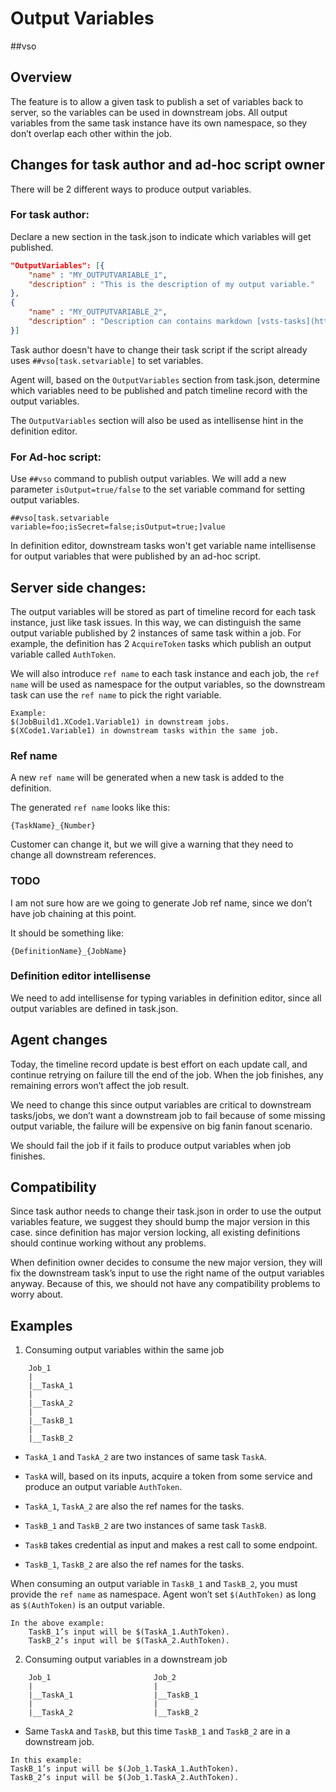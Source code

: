 
# Output Variables
##vso
## Overview

The feature is to allow a given task to publish a set of variables back to server, so the variables can be used in downstream jobs. All output variables from the same task instance have its own namespace, so they don’t overlap each other within the job.

## Changes for task author and ad-hoc script owner

There will be 2 different ways to produce output variables.

### For task author:

Declare a new section in the task.json to indicate which variables will get published.
```	JSON
"OutputVariables": [{
    "name" : "MY_OUTPUTVARIABLE_1",
    "description" : "This is the description of my output variable."
}, 
{
    "name" : "MY_OUTPUTVARIABLE_2",
    "description" : "Description can contains markdown [vsts-tasks](https://github.com/microsoft/vsts-tasks)"
}]
```
Task author doesn't have to change their task script if the script already uses `##vso[task.setvariable]` to set variables.

Agent will, based on the `OutputVariables` section from task.json, determine which variables need to be published and patch timeline record with the output variables.

The `OutputVariables` section will also be used as intellisense hint in the definition editor.

### For Ad-hoc script:

Use `##vso` command to publish output variables. We will add a new parameter `isOutput=true/false` to the set variable command for setting output variables.

```
##vso[task.setvariable variable=foo;isSecret=false;isOutput=true;]value
```

In definition editor, downstream tasks won't get variable name intellisense for output variables that were published by an ad-hoc script.

## Server side changes:

The output variables will be stored as part of timeline record for each task instance, just like task issues. In this way, we can distinguish the same output variable published by 2 instances of same task within a job. For example, the definition has 2 `AcquireToken` tasks which publish an output variable called `AuthToken`.

We will also introduce `ref name` to each task instance and each job, the `ref name` will be used as namespace for the output variables, so the downstream task can use the `ref name` to pick the right variable. 

```
Example: 
$(JobBuild1.XCode1.Variable1) in downstream jobs. 
$(XCode1.Variable1) in downstream tasks within the same job. 
```

### Ref name

A new `ref name` will be generated when a new task is added to the definition.

The generated `ref name` looks like this:
```
{TaskName}_{Number}
```

Customer can change it, but we will give a warning that they need to change all downstream references. 

### TODO 

I am not sure how are we going to generate Job ref name, since we don’t have job chaining at this point. 

It should be something like:
```
{DefinitionName}_{JobName}
```

### Definition editor intellisense

We need to add intellisense for typing variables in definition editor, since all output variables are defined in task.json.

## Agent changes

Today, the timeline record update is best effort on each update call, and continue retrying on failure till the end of the job. When the job finishes, any remaining errors won’t affect the job result. 

We need to change this since output variables are critical to downstream tasks/jobs, we don’t want a downstream job to fail because of some missing output variable, the failure will be expensive on big fanin fanout scenario. 

We should fail the job if it fails to produce output variables when job finishes.

## Compatibility

Since task author needs to change their task.json in order to use the output variables feature, we suggest they should bump the major version in this case. since definition has major version locking, all existing definitions should continue working without any problems. 

When definition owner decides to consume the new major version, they will fix the downstream task’s input to use the right name of the output variables anyway. Because of this, we should not have any compatibility problems to worry about.

## Examples

1. Consuming output variables within the same job
```
    Job_1
    |
    |__TaskA_1
    |
    |__TaskA_2
    |
    |__TaskB_1
    |
    |__TaskB_2
```

- `TaskA_1` and `TaskA_2` are two instances of same task `TaskA`.
- `TaskA` will, based on its inputs, acquire a token from some service and produce an output variable `AuthToken`. 
- `TaskA_1`, `TaskA_2` are also the ref names for the tasks.

- `TaskB_1` and `TaskB_2` are two instances of same task `TaskB`.
- `TaskB` takes credential as input and makes a rest call to some endpoint.
- `TaskB_1`, `TaskB_2` are also the ref names for the tasks.

When consuming an output variable in `TaskB_1` and `TaskB_2`, you must provide the `ref name` as namespace. Agent won’t set `$(AuthToken)` as long as `$(AuthToken)` is an output variable. 

```
In the above example:
    TaskB_1’s input will be $(TaskA_1.AuthToken).
    TaskB_2’s input will be $(TaskA_2.AuthToken). 
```

2. Consuming output variables in a downstream job
```
    Job_1                       Job_2
    |                           |
    |__TaskA_1                  |__TaskB_1
    |                           |
    |__TaskA_2                  |__TaskB_2
```

- Same `TaskA` and `TaskB`, but this time `TaskB_1` and `TaskB_2` are in a downstream job. 
```
In this example:
TaskB_1’s input will be $(Job_1.TaskA_1.AuthToken).
TaskB_2’s input will be $(Job_1.TaskA_2.AuthToken). 
```
